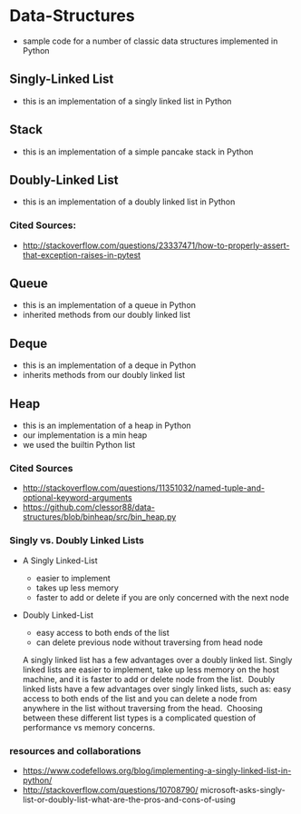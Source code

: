 # Data-Structures
- sample code for a number of classic data structures implemented in Python  

## Singly-Linked List  
- this is an implementation of a singly linked list in Python

## Stack  
- this is an implementation of a simple pancake stack in Python  

## Doubly-Linked List  
- this is an implementation of a doubly linked list in Python  

### Cited Sources:
  - http://stackoverflow.com/questions/23337471/how-to-properly-assert-that-exception-raises-in-pytest

## Queue  
- this is an implementation of a queue in Python  
- inherited methods from our doubly linked list

## Deque
 - this is an implementation of a deque in Python
 - inherits methods from our doubly linked list

## Heap
 - this is an implementation of a heap in Python
 - our implementation is a min heap
 - we used the builtin Python list

### Cited Sources
  - http://stackoverflow.com/questions/11351032/named-tuple-and-optional-keyword-arguments
  - https://github.com/clessor88/data-structures/blob/binheap/src/bin_heap.py


### Singly vs. Doubly Linked Lists  
- A Singly Linked-List
  - easier to implement  
  - takes up less memory  
  - faster to add or delete if you are only concerned with the next node   
- Doubly Linked-List  
  - easy access to both ends of the list  
  - can delete previous node without traversing from head node  

  A singly linked list has a few advantages over a doubly linked list.  Singly linked lists are easier to implement, take up less memory on the host machine, and it is faster to add or delete node from the list.  Doubly linked lists have a few advantages over singly linked lists, such as: easy access to both ends of the list and you can delete a node from anywhere in the list without traversing from the head.  Choosing between these different list types is a complicated question of performance vs memory concerns.


### resources and collaborations  
- https://www.codefellows.org/blog/implementing-a-singly-linked-list-in-python/  
- http://stackoverflow.com/questions/10708790/  microsoft-asks-singly-list-or-doubly-list-what-are-the-pros-and-cons-of-using
